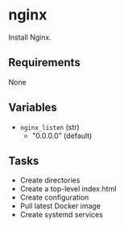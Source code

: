 # nginx

Install Nginx.

## Requirements

None

## Variables

* `nginx_listen` (str)
  * "0.0.0.0" (default)

## Tasks

* Create directories
* Create a top-level index.html
* Create configuration
* Pull latest Docker image
* Create systemd services
